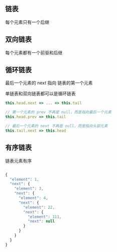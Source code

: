 ## 链表
每个元素只有一个后继

## 双向链表
每个元素都有一个前驱和后继

## 循环链表

最后一个元素的 next 指向 链表的第一个元素

单链表和双向链表都可以是循环链表

```js
this.head.next => ... => this.tail

// 第一个元素的 prev 不再是 null，而是指向最后一个元素
this.head.prev => this.tail

// 最后一个元素的 next 不再是 null，而是指向头部元素
this.tail.next => this.head

```

## 有序链表

链表元素有序

```js

{
  "element": 1,
  "next": {
    "element": 3,
    "next": {
      "element": 4,
      "next": {
        "element": 22,
        "next": {
          "element": 111,
          "next": null
        }
      }
    }
  }
}

```
